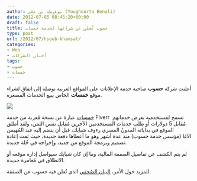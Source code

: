 ```yaml
---
author: يوغرطة بن علي (Youghourta Benali)
date: 2012-07-05 08:45:20+00:00
draft: false
title: حسوب تُعلن عن شرائها لخدمة خمسات
type: post
url: /2012/07/hsoub-khamsat/
categories:
- Web
- أخبار الشركات
tags:
- حسوب
- خمسات
---
```


أعلنت شركة **حسوب** صاحبة خدمة الإعلانات على المواقع العربية توصله إلى اتفاق لشراء موقع **خمسات** الخاص ببيع الخدمات المصغرة.




[![](http://www.it-scoop.com/wp-content/uploads/2012/07/khamsat.jpg)
](http://www.it-scoop.com/wp-content/uploads/2012/07/khamsat.jpg)




[خمسات](http://khamsat.com/) عبارة عن نسخة مُعربة من خدمة Fiverr  تسمح لمستخدميه بعرض خدماتهم مُقابل 5 دولارات أو طلب خدمات المستخدمين الآخرين مُقابل نفس الثمن، ولقد أطلق الموقع في بداياته المدونُ المصري رءوف شبايك، قبل أن ينضم إليه عبد المُهيمن الآغا (مؤسس خدمة حسوب) منذ عدة أشهر وهو ما أعطاها دفعة جديدة، حيث تمت إعادة تصميم وبرمجة الموقع من جديد، وإخراجه في حُلة جديدة.




لم يتم الكشف عن تفاصيل الصفقة المالية، وما إن كان شبايك سيواصل إدارة موقعه أو الانطلاق في مُغامرة جديدة.




للمزيد حول الأمر، [البيان الصُحفي](http://byanpress.com/2012/40-%D8%B4%D8%B1%D9%83%D8%A9-%D8%AD%D8%B3%D9%88%D8%A8-%D8%AA%D8%B4%D8%AA%D8%B1%D9%8A-%D9%85%D9%88%D9%82%D8%B9-%D8%AE%D9%85%D8%B3%D8%A7%D8%AA-%D9%84%D9%84%D8%AE%D8%AF%D9%85%D8%A7%D8%AA-%D8%A7%D9%84%D9%85%D8%B5%D8%BA%D8%B1%D8%A9) الذي تُعلن فيه حسوب عن الصفقة.
